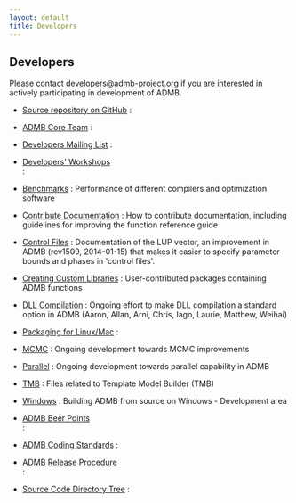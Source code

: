 ```yaml
---
layout: default
title: Developers
---
```


Developers
----------

Please contact developers@admb-project.org if you are interested in actively participating in development of ADMB.


* [Source repository on GitHub](https://github.com/admb-project/admb)
:   

* [ADMB Core Team](core-team.html)
:  

* [Developers Mailing List](developers-mailing-list.html)
:  

* [Developers' Workshops](workshops/)  
:  

* [Benchmarks](benchmarks/)
: Performance of different compilers and optimization software

* [Contribute Documentation](contribute-documentation/)
: How to contribute documentation, including guidelines for improving the function reference guide

* [Control Files](ctl/)
: Documentation of the LUP vector, an improvement in ADMB (rev1509, 2014-01-15) that makes it easier to specify parameter bounds and phases in 'control files'.

* [Creating Custom Libraries](packages/)
: User-contributed packages containing ADMB functions

* [DLL Compilation](dll/)
: Ongoing effort to make DLL compilation a standard option in ADMB (Aaron, Allan, Arni, Chris, Iago, Laurie, Matthew, Weihai)

* [Packaging for Linux/Mac](packaging/)
:  

* [MCMC](mcmc/)
: Ongoing development towards MCMC improvements

* [Parallel](parallel/)
: Ongoing development towards parallel capability in ADMB

* [TMB](tmb/)
: Files related to Template Model Builder (TMB)

* [Windows](windows/)
: Building ADMB from source on Windows - Development area

* [ADMB Beer Points](beer-points.html)  
:  

* [ADMB Coding Standards](coding-standards.html)
:   

* [ADMB Release Procedure](release-procedure.html)  
:   

* [Source Code Directory Tree](source-tree.html)
:  
